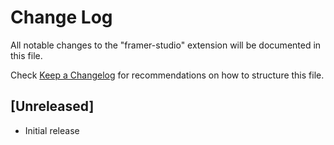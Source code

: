 # Change Log

All notable changes to the "framer-studio" extension will be documented in this file.

Check [Keep a Changelog](http://keepachangelog.com/) for recommendations on how to structure this file.

## [Unreleased]

- Initial release